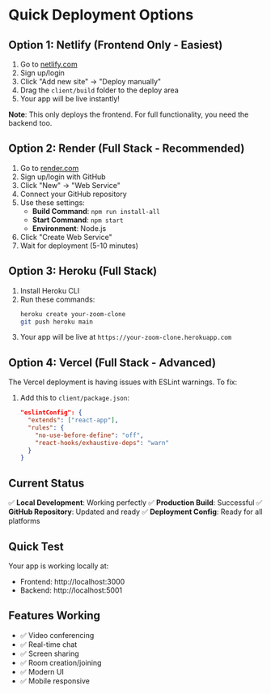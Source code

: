 # Quick Deployment Options

## Option 1: Netlify (Frontend Only - Easiest)
1. Go to [netlify.com](https://netlify.com)
2. Sign up/login
3. Click "Add new site" → "Deploy manually"
4. Drag the `client/build` folder to the deploy area
5. Your app will be live instantly!

**Note**: This only deploys the frontend. For full functionality, you need the backend too.

## Option 2: Render (Full Stack - Recommended)
1. Go to [render.com](https://render.com)
2. Sign up/login with GitHub
3. Click "New" → "Web Service"
4. Connect your GitHub repository
5. Use these settings:
   - **Build Command**: `npm run install-all`
   - **Start Command**: `npm start`
   - **Environment**: Node.js
6. Click "Create Web Service"
7. Wait for deployment (5-10 minutes)

## Option 3: Heroku (Full Stack)
1. Install Heroku CLI
2. Run these commands:
   ```bash
   heroku create your-zoom-clone
   git push heroku main
   ```
3. Your app will be live at `https://your-zoom-clone.herokuapp.com`

## Option 4: Vercel (Full Stack - Advanced)
The Vercel deployment is having issues with ESLint warnings. To fix:
1. Add this to `client/package.json`:
   ```json
   "eslintConfig": {
     "extends": ["react-app"],
     "rules": {
       "no-use-before-define": "off",
       "react-hooks/exhaustive-deps": "warn"
     }
   }
   ```

## Current Status
✅ **Local Development**: Working perfectly
✅ **Production Build**: Successful
✅ **GitHub Repository**: Updated and ready
✅ **Deployment Config**: Ready for all platforms

## Quick Test
Your app is working locally at:
- Frontend: http://localhost:3000
- Backend: http://localhost:5001

## Features Working
- ✅ Video conferencing
- ✅ Real-time chat
- ✅ Screen sharing
- ✅ Room creation/joining
- ✅ Modern UI
- ✅ Mobile responsive
